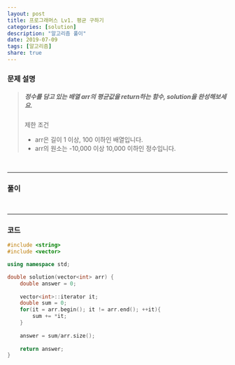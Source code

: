 ```yaml
---
layout: post
title: 프로그래머스 Lv1. 평균 구하기
categories: [solution]
description: "알고리즘 풀이"
date: 2019-07-09
tags: [알고리즘]
share: true
---
```


### 문제 설명
> ##### 정수를 담고 있는 배열 arr의 평균값을 return하는 함수, solution을 완성해보세요.
> 
> 제한 조건
> * arr은 길이 1 이상, 100 이하인 배열입니다.
> * arr의 원소는 -10,000 이상 10,000 이하인 정수입니다.

<br>

- - -

### 풀이

<br>

- - -

### 코드
```cpp
#include <string>
#include <vector>

using namespace std;

double solution(vector<int> arr) {
    double answer = 0;
    
    vector<int>::iterator it;
    double sum = 0;
    for(it = arr.begin(); it != arr.end(); ++it){
        sum += *it;
    }
    
    answer = sum/arr.size();
    
    return answer;
}
```
